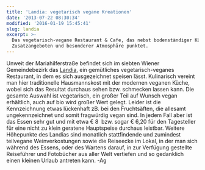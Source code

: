 ```yaml
---
title: 'Landia: vegetarisch vegane Kreationen'
date: '2013-07-22 08:30:34'
modified: '2016-01-19 15:45:41'
slug: landia
excerpt: >-
  Das vegetarisch-vegane Restaurant & Cafe, das nebst bodenständiger Küche mit
  Zusatzangeboten und besonderer Atmosphäre punktet.
---
```


Unweit der Mariahilferstraße befindet sich im siebten Wiener Gemeindebezirk das [Landia](http://www.landia.at/), ein gemütliches vegetarisch-veganes Restaurant, in dem es sich ausgezeichnet speisen lässt. Kulinarisch vereint man hier traditionelle Hausmannskost mit der modernen veganen Küche, wobei sich das Resultat durchaus sehen bzw. schmecken lassen kann. Die gesamte Auswahl ist vegetarisch, ein großer Teil auf Wunsch vegan erhältlich, auch auf bio wird großer Wert gelegt. Leider ist die Kennzeichnung etwas lückenhaft zB. bei den Fruchtsäften, die allesamt ungekennzeichnet und somit fragwürdig vegan sind. In jedem Fall aber ist das Essen sehr gut und mit etwa € 8  bzw. sogar € 6,20 für den Tagesteller für eine nicht zu klein geratene Hauptspeise durchaus leistbar. Weitere Höhepunkte des Landias sind monatlich stattfindende und zumindest teilvegane Weinverkostungen sowie die Reiseecke im Lokal, in der man sich während des Essens, oder des Wartens darauf, in zur Verfügung gestellte Reiseführer und Fotobücher aus aller Welt vertiefen und so gedanklich einen kleinen Urlaub antreten kann. -Ag
